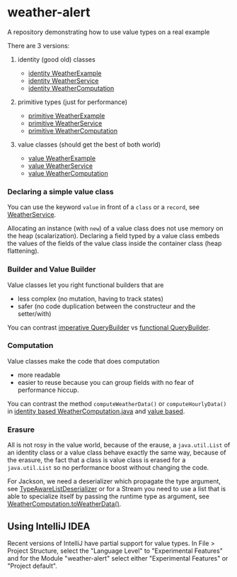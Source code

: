 # weather-alert
A repository demonstrating how to use value types on a real example

There are 3 versions:
1. identity (good old) classes
   - [identity WeatherExample](src/main/java/identity/weather/WeatherExample.java)
   - [identity WeatherService](src/main/java/identity/weather/WeatherService.java)
   - [identity WeatherComputation](src/main/java/identity/weather/WeatherComputation.java)

2. primitive types (just for performance)
   - [primitive WeatherExample](src/main/java/primitive/weather/WeatherExample.java)
   - [primitive WeatherService](src/main/java/primitive/weather/WeatherService.java) 
   - [primitive WeatherComputation](src/main/java/primitive/weather/WeatherComputation.java)
  
3. value classes (should get the best of both world)
   - [value WeatherExample](src/main/java/value/weather/WeatherExample.java)
   - [value WeatherService](src/main/java/value/weather/WeatherService.java)
   - [value WeatherComputation](src/main/java/value/weather/WeatherComputation.java)


### Declaring a simple value class

You can use the keyword `value` in front of a `class` or a `record`,
see [WeatherService](src/main/java/value/weather/WeatherService.java).

Allocating an instance (with `new`) of a value class does not use memory on the heap (scalarization).
Declaring a field typed by a value class embeds the values of the fields of the value class inside the container class
(heap flattening).


### Builder and Value Builder

Value classes let you right functional builders that are
- less complex (no mutation, having to track states)
- safer (no code duplication between the constructeur and the setter/with)

You can contrast [imperative QueryBuilder](src/main/java/identity/weather/QueryBuilder.java) vs
[functional QueryBuilder](src/main/java/value/weather/QueryBuilder.java).


### Computation

Value classes make the code that does computation
- more readable
- easier to reuse
because you can group fields with no fear of performance hiccup.

You can contrast the method `computeWeatherData()` or `computeHourlyData()`
in [identity based WeatherComputation.java](src/main/java/identity/weather/WeatherComputation.java)
and [value based](src/main/java/value/weather/WeatherComputation.java).


### Erasure

All is not rosy in the value world, because of the erause, a `java.util.List` of an identity class
or a value class behave exactly the same way, because of the erasure, the fact that a class is value
class is erased for a `java.util.List` so no performance boost without changing the code.

For Jackson, we need a deserializer which propagate the type argument,
see [TypeAwareListDeserializer](src/main/java/util/TypeAwareListDeserializer.java) or
for a Stream you need to use a list that is able to specialize itself by passing the runtime type
as argument, see [WeatherComputation.toWeatherData()](src/main/java/identity/weather/WeatherComputation.java).


## Using IntelliJ IDEA

Recent versions of IntelliJ have partial support for value types.
In File > Project Structure, select the "Language Level" to "Experimental Features"
and for the Module "weather-alert" select either "Experimental Features" or "Project default".
